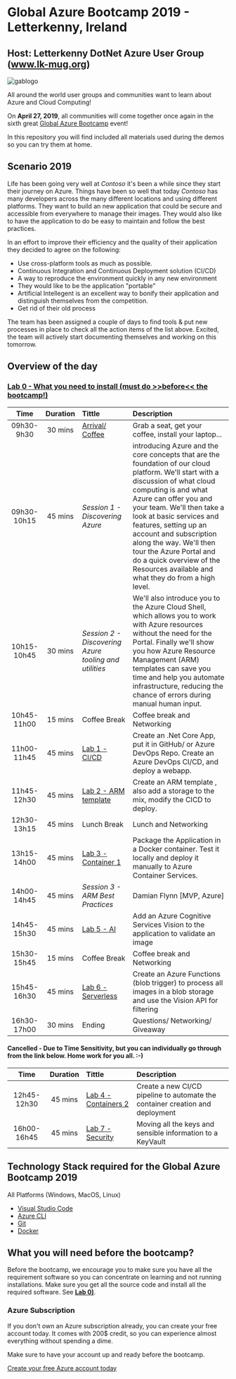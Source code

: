 ﻿# Global Azure Bootcamp 2019 - Letterkenny, Ireland

## Host: Letterkenny DotNet Azure User Group (www.lk-mug.org)
![gablogo][gablogo]

All around the world user groups and communities want to learn about Azure and Cloud Computing!

On **April 27, 2019**, all communities will come together once again in the sixth great [Global Azure Bootcamp](https://global.azurebootcamp.net/) event! 

In this repository you will find included all materials used during the demos so you can try them at home.


## Scenario 2019
Life has been going very well at *Contoso* it's been a while since they start their journey on Azure. Things have been so well that today *Contoso* has many developers across the many different locations and using different platforms.  They want to build an new application that could be secure and accessible from everywhere to manage their images. They would also like to have the application to do be easy to maintain and follow the best practices.

In an effort to improve their efficiency and the quality of their application they decided to agree on the following:

* Use cross-platform tools as much as possible. 
* Continuous Integration and Continuous Deployment solution (CI/CD)
* A way to reproduce the environment quickly in any new environment
* They would like to be the application "portable"
* Artificial Intellegent is an excellent way to bonify their application and distinguish themselves from the competition.
* Get rid of their old process

The team has been assigned a couple of days to find tools & put new processes in place to check all the action items of the list above. Excited, the team will actively start documenting themselves and working on this tomorrow.

## Overview of the day

### [Lab 0 - What you need to install (must do >>before<< the bootcamp!)](./Lab0/README.md) 


Time        | Duration | Tittle                                      | Description  
:----:      | :------: | :-------                                    | :----------- 
09h30-9h30  | 30 mins  | [Arrival/ Coffee](./Locations/README.md)    | Grab a seat, get your coffee, install your laptop...
09h30-10h15 | 45 mins  | *Session 1 - Discovering Azure*               | introducing Azure and the core concepts that are the foundation of our cloud platform. We'll start with a discussion of what cloud computing is and what Azure can offer you and your team. We'll then take a look at basic services and features, setting up an account and subscription along the way. We'll then tour the Azure Portal and do a quick overview of the Resources available and what they do from a high level.
10h15-10h45| 30 mins  | *Session 2 - Discovering Azure tooling and utilities* | We'll also introduce you to the Azure Cloud Shell, which allows you to work with Azure resources without the need for the Portal. Finally we'll show you how Azure Resource Management (ARM) templates can save you time and help you automate infrastructure, reducing the chance of errors during manual human input.
10h45-11h00 | 15 mins  | Coffee Break                                | Coffee break and Networking 
11h00-11h45 | 45 mins  | [Lab 1 - CI/CD ](./Lab1/README.md)          | Create an .Net Core App, put it in GitHub/ or Azure DevOps Repo. Create an Azure DevOps CI/CD, and deploy a webapp.
11h45-12h30 | 45 mins  | [Lab 2 - ARM template](./Lab2/README.md)    | Create an ARM template , also add a storage to the mix, modify the CICD to deploy.
12h30-13h15 | 45 mins  | Lunch Break                                 |  Lunch and Networking 
13h15-14h00 | 45 mins  | [Lab 3 - Container 1](./Lab3/README.md)     | Package the Application in a Docker container. Test it locally and deploy it manually to Azure Container Services.
14h00-14h45 | 45 mins   | *Session 3 - ARM Best Practices*                |  Damian Flynn [MVP, Azure]
14h45-15h30 | 45 mins  | [Lab 5 - AI](./Lab5/README.md)              | Add an Azure Cognitive Services Vision to the application to validate an image
15h30-15h45 | 15 mins  | Coffee Break                                | Coffee break and Networking 
15h45-16h30 | 45 mins  | [Lab 6 - Serverless](./Lab6/README.md)      | Create an Azure Functions (blob trigger) to process all images in a blob storage and use the Vision API for filtering
16h30-17h00 | 30 mins  | Ending                                      | Questions/ Networking/ Giveaway

#### Cancelled - Due to Time Sensitivity, but you can individually go through  from the link below. Home work for you all. :-)
Time        | Duration | Tittle                                      | Description  
:----:      | :------: | :-------                                    | :----------- 
12h45-12h30 | 45 mins  | [Lab 4 - Containers 2](./Lab4/README.md)    | Create a new CI/CD pipeline to automate the container creation and deployment 
16h00-16h45 | 45 mins  | [Lab 7 - Security](./Lab7/README.md)        | Moving all the keys and sensible information to a KeyVault
## Technology Stack required for the Global Azure Bootcamp 2019

All Platforms (Windows, MacOS, Linux)


* [Visual Studio Code](https://code.visualstudio.com/?WT.mc_id=globalazure-github-frbouche&wt.mc_id=vscom_downloads)
* [Azure CLI](https://docs.microsoft.com/en-us/cli/azure/install-azure-cli?WT.mc_id=globalazure-github-frbouche&view=azure-cli-latest)
* [Git](https://git-scm.com/downloads)
* [Docker](https://www.docker.com/get-started)

## What you will need before the bootcamp?

Before the bootcamp, we encourage you to make sure you have all the requirement software so you can concentrate on learning and not running installations.  Make sure you get all the source code and install all the required software.  See **[Lab 0)](./Lab0/README.md)**.

### Azure Subscription
If you don't own an Azure subscription already, you can create your free account today. It comes with 200$ credit, so you can experience almost everything without spending a dime. 

Make sure to have your account up and ready before the bootcamp.

[Create your free Azure account today](https://azure.microsoft.com/en-us/free/)

[gablogo]: ./medias/GlobalAzureBootcamp2019.png "Global Azure Bootcamp 2019"
